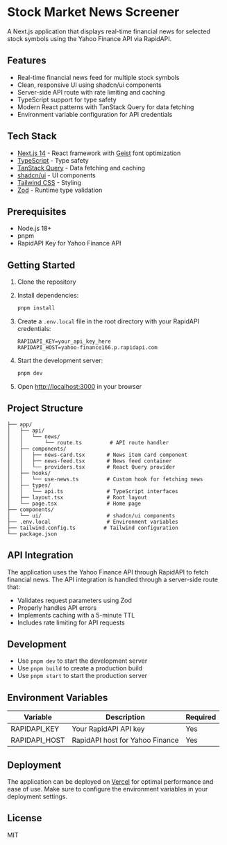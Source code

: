 # Stock Market News Screener

A Next.js application that displays real-time financial news for selected stock symbols using the Yahoo Finance API via RapidAPI.

## Features

- Real-time financial news feed for multiple stock symbols
- Clean, responsive UI using shadcn/ui components
- Server-side API route with rate limiting and caching
- TypeScript support for type safety
- Modern React patterns with TanStack Query for data fetching
- Environment variable configuration for API credentials

## Tech Stack

- [Next.js 14](https://nextjs.org/) - React framework with [Geist](https://vercel.com/font) font optimization
- [TypeScript](https://www.typescriptlang.org/) - Type safety
- [TanStack Query](https://tanstack.com/query/latest) - Data fetching and caching
- [shadcn/ui](https://ui.shadcn.com/) - UI components
- [Tailwind CSS](https://tailwindcss.com/) - Styling
- [Zod](https://zod.dev/) - Runtime type validation

## Prerequisites

- Node.js 18+
- pnpm
- RapidAPI Key for Yahoo Finance API

## Getting Started

1. Clone the repository
2. Install dependencies:

    ```bash
    pnpm install
    ```

3. Create a `.env.local` file in the root directory with your RapidAPI credentials:

    ```env
    RAPIDAPI_KEY=your_api_key_here
    RAPIDAPI_HOST=yahoo-finance166.p.rapidapi.com
    ```

4. Start the development server:

    ```bash
    pnpm dev
    ```

5. Open [http://localhost:3000](http://localhost:3000) in your browser

## Project Structure

```
├── app/
│   ├── api/
│   │   └── news/
│   │       └── route.ts         # API route handler
│   ├── components/
│   │   ├── news-card.tsx       # News item card component
│   │   ├── news-feed.tsx       # News feed container
│   │   └── providers.tsx       # React Query provider
│   ├── hooks/
│   │   └── use-news.ts         # Custom hook for fetching news
│   ├── types/
│   │   └── api.ts              # TypeScript interfaces
│   ├── layout.tsx              # Root layout
│   └── page.tsx                # Home page
├── components/
│   └── ui/                     # shadcn/ui components
├── .env.local                  # Environment variables
├── tailwind.config.ts         # Tailwind configuration
└── package.json
```

## API Integration

The application uses the Yahoo Finance API through RapidAPI to fetch financial news. The API integration is handled through a server-side route that:

- Validates request parameters using Zod
- Properly handles API errors
- Implements caching with a 5-minute TTL
- Includes rate limiting for API requests

## Development

- Use `pnpm dev` to start the development server
- Use `pnpm build` to create a production build
- Use `pnpm start` to start the production server

## Environment Variables

| Variable      | Description                     | Required |
| ------------- | ------------------------------- | -------- |
| RAPIDAPI_KEY  | Your RapidAPI API key           | Yes      |
| RAPIDAPI_HOST | RapidAPI host for Yahoo Finance | Yes      |

## Deployment

The application can be deployed on [Vercel](https://vercel.com/new?utm_medium=default-template&filter=next.js&utm_source=create-next-app&utm_campaign=create-next-app-readme) for optimal performance and ease of use. Make sure to configure the environment variables in your deployment settings.

## License

MIT
